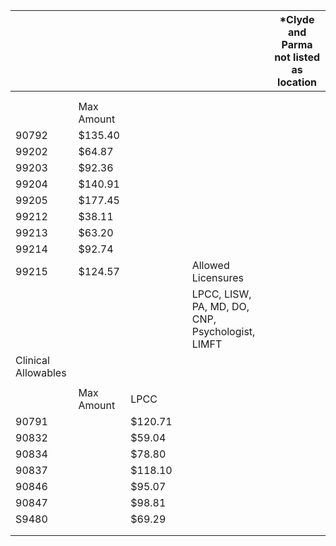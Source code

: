 |                     |            |         |   |                                                   | *Clyde and Parma not listed as location |
|---------------------|------------|---------|---|---------------------------------------------------|-----------------------------------------|
|                     |            |         |   |                                                   |                                         |
|                     |            |         |   |                                                   |                                         |
|                     | Max Amount |         |   |                                                   |                                         |
| 90792               | $135.40    |         |   |                                                   |                                         |
| 99202               | $64.87     |         |   |                                                   |                                         |
| 99203               | $92.36     |         |   |                                                   |                                         |
| 99204               | $140.91    |         |   |                                                   |                                         |
| 99205               | $177.45    |         |   |                                                   |                                         |
| 99212               | $38.11     |         |   |                                                   |                                         |
| 99213               | $63.20     |         |   |                                                   |                                         |
| 99214               | $92.74     |         |   |                                                   |                                         |
| 99215               | $124.57    |         |   | Allowed Licensures                                |                                         |
|                     |            |         |   | LPCC, LISW, PA, MD, DO, CNP, Psychologist, LIMFT  |                                         |
| Clinical Allowables |            |         |   |                                                   |                                         |
|                     |            |         |   |                                                   |                                         |
|                     | Max Amount | LPCC    |   |                                                   |                                         |
| 90791               |            | $120.71 |   |                                                   |                                         |
| 90832               |            | $59.04  |   |                                                   |                                         |
| 90834               |            | $78.80  |   |                                                   |                                         |
| 90837               |            | $118.10 |   |                                                   |                                         |
| 90846               |            | $95.07  |   |                                                   |                                         |
| 90847               |            | $98.81  |   |                                                   |                                         |
| S9480               |            | $69.29  |   |                                                   |                                         |
|                     |            |         |   |                                                   |                                         |
|                     |            |         |   |                                                   |                                         |
